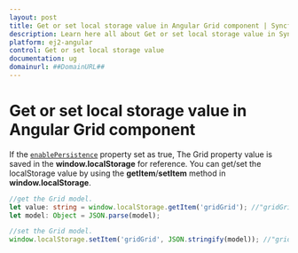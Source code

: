 ```yaml
---
layout: post
title: Get or set local storage value in Angular Grid component | Syncfusion
description: Learn here all about Get or set local storage value in Syncfusion Angular Grid component of Syncfusion Essential JS 2 and more.
platform: ej2-angular
control: Get or set local storage value 
documentation: ug
domainurl: ##DomainURL##
---
```


# Get or set local storage value in Angular Grid component

If the [`enablePersistence`](https://ej2.syncfusion.com/angular/documentation/api/grid/#enablepersistence) property set as true, The Grid property value is saved in the **window.localStorage** for reference. You can get/set the localStorage value by using the **getItem**/**setItem** method in **window.localStorage**.

```typescript
//get the Grid model.
let value: string = window.localStorage.getItem('gridGrid'); //"gridGrid" is component name + component id.
let model: Object = JSON.parse(model);

```

```typescript
//set the Grid model.
window.localStorage.setItem('gridGrid', JSON.stringify(model)); //"gridGrid" is component name + component id.

```